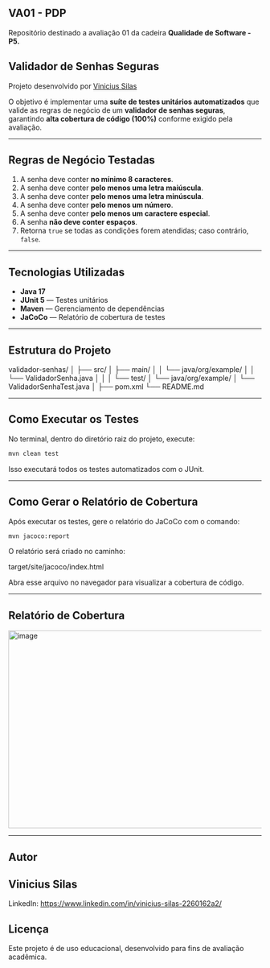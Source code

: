 ## VA01 - PDP

Repositório destinado a avaliação 01 da cadeira **Qualidade de Software - P5.**

## Validador de Senhas Seguras

Projeto desenvolvido por [Vinicius Silas](https://www.linkedin.com/in/vinicius-silas-2260162a2/) 

O objetivo é implementar uma **suíte de testes unitários automatizados** que valide as regras de negócio de um **validador de senhas seguras**, garantindo **alta cobertura de código (100%)** conforme exigido pela avaliação.

---

## Regras de Negócio Testadas

1. A senha deve conter **no mínimo 8 caracteres**.  
2. A senha deve conter **pelo menos uma letra maiúscula**.  
3. A senha deve conter **pelo menos uma letra minúscula**.  
4. A senha deve conter **pelo menos um número**.  
5. A senha deve conter **pelo menos um caractere especial**.  
6. A senha **não deve conter espaços**.  
7. Retorna `true` se todas as condições forem atendidas; caso contrário, `false`.

---

## Tecnologias Utilizadas

- **Java 17**
- **JUnit 5** — Testes unitários
- **Maven** — Gerenciamento de dependências
- **JaCoCo** — Relatório de cobertura de testes

---

## Estrutura do Projeto

validador-senhas/
│
├── src/
│ ├── main/
│ │ └── java/org/example/
│ │ └── ValidadorSenha.java
│ │
│ └── test/
│ └── java/org/example/
│ └── ValidadorSenhaTest.java
│
├── pom.xml
└── README.md

---

## Como Executar os Testes

No terminal, dentro do diretório raiz do projeto, execute:

```bash
mvn clean test
```

Isso executará todos os testes automatizados com o JUnit.

---

## Como Gerar o Relatório de Cobertura

Após executar os testes, gere o relatório do JaCoCo com o comando:

```bash
mvn jacoco:report
```

O relatório será criado no caminho:

target/site/jacoco/index.html

Abra esse arquivo no navegador para visualizar a cobertura de código.

---

## Relatório de Cobertura

<img width="1365" height="393" alt="image" src="https://github.com/user-attachments/assets/358075bd-ac40-4e45-97a1-42a42366512b" />

---

## Autor

## Vinicius Silas
LinkedIn: https://www.linkedin.com/in/vinicius-silas-2260162a2/

## Licença

Este projeto é de uso educacional, desenvolvido para fins de avaliação acadêmica.
